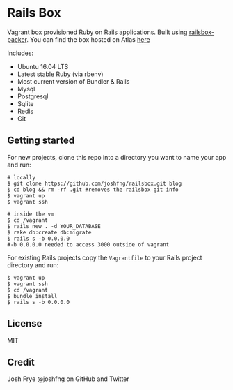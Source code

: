 # Rails Box

Vagrant box provisioned Ruby on Rails applications. Built using [railsbox-packer](https://github.com/joshfng/railsbox-packer). You can find the box hosted on Atlas [here](https://atlas.hashicorp.com/joshfng/boxes/railsbox/)

Includes:
 - Ubuntu 16.04 LTS
 - Latest stable Ruby (via rbenv)
 - Most current version of Bundler & Rails
 - Mysql
 - Postgresql
 - Sqlite
 - Redis
 - Git

## Getting started

For new projects, clone this repo into a directory you want to name your app and run:
```
# locally
$ git clone https://github.com/joshfng/railsbox.git blog
$ cd blog && rm -rf .git #removes the railsbox git info
$ vagrant up
$ vagrant ssh

# inside the vm
$ cd /vagrant
$ rails new . -d YOUR_DATABASE
$ rake db:create db:migrate
$ rails s -b 0.0.0.0
#-b 0.0.0.0 needed to access 3000 outside of vagrant
```

For existing Rails projects copy the `Vagrantfile` to your Rails project directory and run:

```
$ vagrant up
$ vagrant ssh
$ cd /vagrant
$ bundle install
$ rails s -b 0.0.0.0
```

## License

MIT

## Credit

Josh Frye @joshfng on GitHub and Twitter
